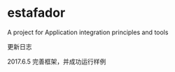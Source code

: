 # estafador
A project for Application integration principles and tools

更新日志

2017.6.5
    完善框架，并成功运行样例